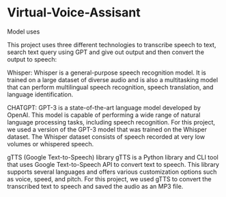 # Virtual-Voice-Assisant

Model uses

This project uses three different technologies to transcribe speech to text, search text query using GPT and give out output and then convert the output to speech:

Whisper:
Whisper is a general-purpose speech recognition model. It is trained on a large dataset of diverse audio and is also a multitasking model that can perform multilingual speech recognition, speech translation, and language identification.
 
CHATGPT:
GPT-3 is a state-of-the-art language model developed by OpenAI. This model is capable of performing a wide range of natural language processing tasks, including speech recognition. For this project, we used a version of the GPT-3 model that was trained on the Whisper dataset. The Whisper dataset consists of speech recorded at very low volumes or whispered speech.


gTTS (Google Text-to-Speech) library
gTTS is a Python library and CLI tool that uses Google Text-to-Speech API to convert text to speech. This library supports several languages and offers various customization options such as voice, speed, and pitch. For this project, we used gTTS to convert the transcribed text to speech and saved the audio as an MP3 file.

